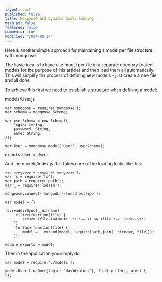 ```yaml
---
layout: post
published: false
title: Mongoose and dynamic model loading
mathjax: false
featured: false
comments: true
modified: "2014-08-17"
---
```



Here is another simple approach for maintaining a model per file structure with mongoose.

The basic idea is to have one model per file in a separate directory (called models for the purpose of this article) and then load them all automatically. This will simplify the process of defining new models - just create a new file and all done.

To achieve this first we need to establish a structure when defining a model:

models/User.js
```node
var mongoose = require('mongoose');
var Schema = mongoose.Schema;

var userSchema = new Schema({
	login: String,
    password: String,
    name: String,
});

var User = mongoose.model('User', userSchema);

exports.User = User;
```

And the models/index.js that takes care of the loading looks like this:
```node
var mongoose = require('mongoose');
var fs = require('fs');
var path = require('path');
var _ = require('lodash');

mongoose.connect('mongodb://localhost/app');

var model = {}

fs.readdirSync(__dirname)
    .filter(function(file) {
        return (file.indexOf('.') !== 0) && (file !== 'index.js')
    })
    .forEach(function(file) {
        model = _.extend(model, require(path.join(__dirname, file)));                      
    });

module.exports = model;
```

Then in the application you simply do 
```node
var model = require('./models');

model.User.findOne({login: 'davidkalosi'}, function (err, user) {
});

```


